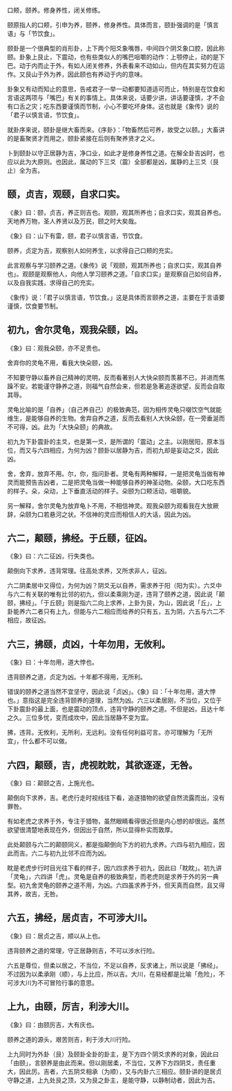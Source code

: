 
口颊，颐养。修身养性，闭关修练。

颐原指人的口颊，引申为养，颐养，修身养性。具体而言，颐卦强调的是「慎言语」与「节饮食」。

颐卦是一个很典型的肖形卦，上下两个阳爻象嘴唇，中间四个阴爻象口腔，因此称颐。卦象上艮止，下震动，也有些类似人的嘴巴咀嚼的动作：上颚停止，动的是下巴。动于内而止于外，有如人闭关修养，外表看来不动如山，但内在其实努力在运作。又艮山于外为养，因此颐也有养动于内的意味。

卦象又有动而知止的意思，告戒君子一举一动都要知道适可而止，特别是在饮食和言语这两项与「嘴巴」有关的事情上。具体来说，话要少讲，讲话要谨慎，才不会有口舌之灾；吃东西要谨慎而节制，小心不要吃坏身体。这也就是《象传》说的「君子以慎言语，节饮食」。

就卦序来说，颐卦是继大畜而来。《序卦》：「物畜然后可养，故受之以颐。」大畜讲的是畜聚贤才而用之，颐卦紧接在后则有聚养贤才之义。

卜到颐卦以守正居静为吉，净口业，如此才是修身养性之道。在解全卦吉凶时，也应以此为大原则。也因此，属动的下三爻（震）全部都是凶，属静的上三爻（艮止）全为吉。

## 颐，贞吉，观颐，自求口实。

《彖》曰：颐，贞吉，养正则吉也。观颐，观其所养也；自求口实，观其自养也。天地养万物，圣人养贤以及万民，颐之时大矣哉。

《象》曰：山下有雷，颐，君子以慎言语，节饮食。

颐养，贞定为吉，观察别人如何养生，以求得自己口颊的充实。

此言观察与学习颐养之道。《彖传》说「观颐，观其所养也；自求口实，观其自养也」。观颐是观察他人，向他人学习颐养之道。「自求口实」是观察自己如何自养，以及自我实践，求得自己的充实。

《象传》说：「君子以慎言语，节饮食。」这是具体而言颐养之道，主要在于言语要谨慎，饮食要节制。

## 初九，舍尔灵龟，观我朵颐，凶。

《象》曰：观我朵颐，亦不足贵也。

舍弃你的灵龟不用，看我大快朵颐，凶。

不知要守静以畜养自己精神的灵明，反而看著别人大快朵颐而羡慕不已，并进而焦躁不安。若能谨守静养之道，则福气自然会来，但若是急著追逐欲望，反而会自取其辱。

灵龟比喻的是「自养」（自己养自己）的极致典范，因为相传灵龟只啜饮空气就能维生，是能够自养的生物。舍弃自养之道，反而去看别人大快朵颐，在一旁垂涎而不可得，凶。此为「大快朵颐」的典故。

初九为下卦震卦的主爻，也是第一爻，是所谓的「震动」之主。以刚居阳，原本当位，而又与六四相应，为何为凶？颐卦以居静为吉，而初九却是妄动之爻，因此凶。

舍，舍弃，放弃不用。尔，你，指问卦者。灵龟有两种解释，一是把灵龟当做有神灵而能预告吉凶者，二是把灵龟当做一种能够自养的神圣动物。朵颐，大口吃东西的样子。朵，朵动，上下垂直活动的样子。朵颐为口颊活动，咀嚼貌。

另一解释，舍尔灵龟为放弃龟卜不用，不相信神灵。观我朵颐为观看我在大放厥辞，朵颐为口若悬河之状。不信神的灵应而相信人的大话，因此为凶。

## 六二，颠颐，拂经。于丘颐，征凶。

《象》曰：六二征凶，行失类也。

颠倒向下求养，违背常理。往高处求养，又所求非人，征凶。

六二阴柔居中又得位，为何为凶？阴爻无以自养，需求养于阳（阳为实）。六爻中与六二有关联的唯有比邻的初九，但以柔乘刚为逆，违背了颐养之道，因此说「颠颐，拂经」。「于丘颐」则是指六二向上求养，上卦为艮，为山，因此说「丘」，上卦能养六二者只有上九，但能与六二相应而给养的只有五，五为阴，六五与六二不相应，故征凶。

## 六三，拂颐，贞凶，十年勿用，无攸利。

《象》曰：十年勿用，道大悖也。

违背颐养之道，贞定为凶。十年都不得用，无所利。

错误的颐养之道当然不宜坚守，因此说「贞凶」。《象》曰：「十年勿用，道大悖也。」意指这是完全违背颐养的道理，当然为凶。六三以柔居刚，不当位，又位于下卦震卦的最上面，也是震动的顶点，违背守静的颐养之道。不但是凶，且达十年之久。三位多忧，变而成坎中，因此当居静不变为宜。

拂，违背。无攸利，无所利，无远利。没有任何利益可言。亦可理解为「无所宜」，什么都不可以做。

## 六四，颠颐，吉，虎视眈眈，其欲逐逐，无咎。

《象》曰：颠颐之吉，上施光也。

颠倒向下求养，吉。老虎行走时视线往下看，追逐猎物的欲望自然流露而出，没有罪咎。

有如老虎之求养于外，专注于猎物，虽然眼睛看得很近但是内心想的却很远。虽然欲望很清楚地表现在外，但因出于自然，所以显得朴实而敦厚。

此处颠颐与六二的颠颐同义，都是指颠倒向下方的初九求养。六四与初九相应，因此而吉。六二与初九比邻不应而为凶。

眈是老虎步行时目光往下看的样子，因六四求养于初九，因此曰「眈眈」。初九讲「灵龟」，六四讲「虎」。灵龟是自养的极致典型，而老虎则是求养于外的另一典型。初九舍灵龟的颐养之道不用，为凶。六四虽求养于外，但天真而自然，且又得其养，故吉，无咎。

## 六五，拂经，居贞吉，不可涉大川。

《象》曰：居贞之吉，顺以从上也。

违背颐养之道的常理，守正居静则吉，不可以涉水行险。

六五是尊位，但柔以居之，不当位，不足以自养，反求诸上，所以说是「拂经」。不过因为以柔承刚（顺），与上比应，所以吉。大川，在易经都是比喻「危险」，不可涉大川为不可冒险行事的意思。

## 上九，由颐，厉吉，利涉大川。

《象》曰：由颐厉吉，大有庆也。

颐养之道的源头，艰苦则吉，利于涉大川行险。

上九同时为外卦（艮）及颐卦全卦的卦主，是下方四个阴爻求养的对象，因此曰「由颐」，言颐养是由此而来。但以刚居柔，不当位，又养下方四阴爻，责任重大，因此厉。吉者，六五阴爻相承（为顺），又与内卦六三相应。颐卦讲的是居贞守静之道，上九处艮之顶，又为艮之卦主，是能守静，以静制动者，因此为吉。